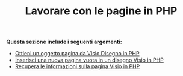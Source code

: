 ﻿---
title: Lavorare con le pagine in PHP
type: docs
weight: 80
url: /it/java/working-with-pages-in-php/
---
**Questa sezione include i seguenti argomenti:**

- [Ottieni un oggetto pagina da Visio Disegno in PHP](/diagram/it/java/get-a-page-object-from-visio-drawing-in-php/)
- [Inserisci una nuova pagina vuota in un disegno Visio in PHP](/diagram/it/java/insert-a-new-blank-page-into-a-visio-drawing-in-php/)
- [Recupera le informazioni sulla pagina Visio in PHP](/diagram/it/java/retrieve-visio-page-information-in-php/)
